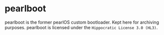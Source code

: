 # pearlboot
pearlboot is the former pearlOS custom bootloader. Kept here for archiving purposes.
pearlboot is licensed under the ``Hippocratic License 3.0 (HL3)``.
